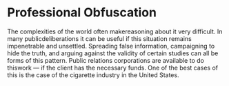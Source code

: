# Professional Obfuscation

The complexities of the world often makereasoning about it very difficult. In many publicdeliberations it can be useful if this situation remains impenetrable and unsettled. Spreading false information, campaigning to hide the truth, and arguing against the validity of certain studies can all be forms of this pattern. Public relations corporations are available to do thiswork — if the client has the necessary funds. One of the best cases of this is the case of the cigarette industry in the United States.
